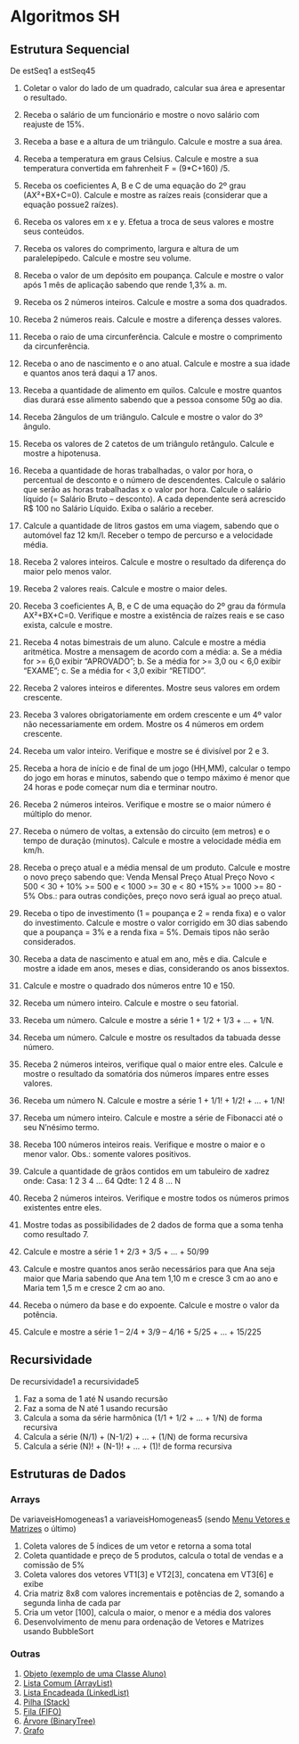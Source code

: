 # Algoritmos SH

## Estrutura Sequencial

De estSeq1 a estSeq45

1. Coletar o valor do lado de um quadrado, calcular sua área e apresentar o resultado.
2. Receba o salário de um funcionário e mostre o novo salário com reajuste de 15%.
3. Receba a base e a altura de um triângulo. Calcule e mostre a sua área.
4. Receba a temperatura em graus Celsius. Calcule e mostre a sua temperatura convertida em fahrenheit F = (9*C+160) /5.
5. Receba os coeficientes A, B e C de uma equação do 2º grau (AX²+BX+C=0). Calcule e mostre as raízes reais (considerar que a equação possue2 raízes).
6. Receba os valores em x e y. Efetua a troca de seus valores e mostre seus conteúdos.
7. Receba os valores do comprimento, largura e altura de um paralelepípedo. Calcule e mostre seu volume.
8. Receba o valor de um depósito em poupança. Calcule e mostre o valor após 1 mês de aplicação sabendo que rende 1,3% a. m.
9. Receba os 2 números inteiros. Calcule e mostre a soma dos quadrados.
10. Receba 2 números reais. Calcule e mostre a diferença desses valores.
11. Receba o raio de uma circunferência. Calcule e mostre o comprimento da circunferência.
12. Receba o ano de nascimento e o ano atual. Calcule e mostre a sua idade e quantos anos terá daqui a 17 anos.
13. Receba a quantidade de alimento em quilos. Calcule e mostre quantos dias durará esse alimento sabendo que a pessoa consome 50g ao dia.
14. Receba 2ângulos de um triângulo. Calcule e mostre o valor do 3º ângulo.
15. Receba os valores de 2 catetos de um triângulo retângulo. Calcule e mostre a hipotenusa.
16. Receba a quantidade de horas trabalhadas, o valor por hora, o percentual de desconto e o número de descendentes. Calcule o salário que serão as horas trabalhadas x o valor por hora. Calcule o salário líquido (= Salário Bruto – desconto). A cada dependente será acrescido R$ 100 no Salário Líquido. Exiba o salário a receber.
17. Calcule a quantidade de litros gastos em uma viagem, sabendo que o automóvel faz 12 km/l. Receber o tempo de percurso e a velocidade média.
18. Receba 2 valores inteiros. Calcule e mostre o resultado da diferença do maior pelo menos valor.
19. Receba 2 valores reais. Calcule e mostre o maior deles.
20. Receba 3 coeficientes A, B, e C de uma equação do 2º grau da fórmula AX²+BX+C=0. Verifique e mostre a existência de raízes reais e se caso exista, calcule e mostre.
21. Receba 4 notas bimestrais de um aluno. Calcule e mostre a média aritmética. Mostre a mensagem de acordo com a média:
a. Se a média for >= 6,0 exibir “APROVADO”;
b. Se a média for >= 3,0 ou < 6,0 exibir “EXAME”;
c. Se a média for < 3,0 exibir “RETIDO”.

22. Receba 2 valores inteiros e diferentes. Mostre seus valores em ordem crescente.
23. Receba 3 valores obrigatoriamente em ordem crescente e um 4º valor não necessariamente em ordem. Mostre os 4 números em ordem crescente.
24. Receba um valor inteiro. Verifique e mostre se é divisível por 2 e 3.
25. Receba a hora de início e de final de um jogo (HH,MM), calcular o tempo do jogo em horas e minutos, sabendo que o tempo máximo é menor que 24 horas e pode começar num dia e terminar noutro.
26. Receba 2 números inteiros. Verifique e mostre se o maior número é múltiplo do menor.
27. Receba o número de voltas, a extensão do circuito (em metros) e o tempo de duração (minutos). Calcule e mostre a velocidade média em km/h.
28. Receba o preço atual e a média mensal de um produto. Calcule e mostre o novo preço sabendo que: Venda Mensal Preço Atual Preço Novo < 500 < 30 + 10% >= 500 e < 1000 >= 30 e < 80 +15% >= 1000 >= 80 - 5% Obs.: para outras condições, preço novo será igual ao preço atual.
29. Receba o tipo de investimento (1 = poupança e 2 = renda fixa) e o valor do investimento. Calcule e mostre o valor corrigido em 30 dias sabendo que a poupança = 3% e a renda fixa = 5%. Demais tipos não serão considerados.
30. Receba a data de nascimento e atual em ano, mês e dia. Calcule e mostre a idade em anos, meses e dias, considerando os anos bissextos.
31. Calcule e mostre o quadrado dos números entre 10 e 150.
32. Receba um número inteiro. Calcule e mostre o seu fatorial.
33. Receba um número. Calcule e mostre a série 1 + 1/2 + 1/3 + ... + 1/N.
34. Receba um número. Calcule e mostre os resultados da tabuada desse número.
35. Receba 2 números inteiros, verifique qual o maior entre eles. Calcule e mostre o resultado da somatória dos números ímpares entre esses valores.
36. Receba um número N. Calcule e mostre a série 1 + 1/1! + 1/2! + ... + 1/N!
37. Receba um número inteiro. Calcule e mostre a série de Fibonacci até o seu N’nésimo termo.
38. Receba 100 números inteiros reais. Verifique e mostre o maior e o menor valor. Obs.: somente valores positivos.
39. Calcule a quantidade de grãos contidos em um tabuleiro de xadrez onde: Casa: 1 2 3 4 ... 64 Qdte: 1 2 4 8 ... N
40. Receba 2 números inteiros. Verifique e mostre todos os números primos existentes entre eles.
41. Mostre todas as possibilidades de 2 dados de forma que a soma tenha como resultado 7.
42. Calcule e mostre a série 1 + 2/3 + 3/5 + ... + 50/99
43. Calcule e mostre quantos anos serão necessários para que Ana seja maior que Maria sabendo que Ana tem 1,10 m e cresce 3 cm ao ano e Maria tem 1,5 m e cresce 2 cm ao ano.
44. Receba o número da base e do expoente. Calcule e mostre o valor da potência.
45. Calcule e mostre a série 1 – 2/4 + 3/9 – 4/16 + 5/25 + ... + 15/225

## Recursividade

De recursividade1 a recursividade5

1. Faz a soma de 1 até N usando recursão
2. Faz a soma de N até 1 usando recursão
3. Calcula a soma da série harmônica (1/1 + 1/2 + ... + 1/N) de forma recursiva
4. Calcula a série (N/1) + (N-1/2) + ... + (1/N) de forma recursiva
5. Calcula a série (N)! + (N-1)! + ... + (1)! de forma recursiva

## Estruturas de Dados

### Arrays

De variaveisHomogeneas1 a variaveisHomogeneas5 (sendo [Menu Vetores e Matrizes](./menuVetoresMatrizes.sh) o último)
1. Coleta valores de 5 índices de um vetor e retorna a soma total
2. Coleta quantidade e preço de 5 produtos, calcula o total de vendas e a comissão de 5%
3. Coleta valores dos vetores VT1[3] e VT2[3], concatena em VT3[6] e exibe
4. Cria matriz 8x8 com valores incrementais e potências de 2, somando a segunda linha de cada par
5. Cria um vetor [100], calcula o maior, o menor e a média dos valores
6.  Desenvolvimento de menu para ordenação de Vetores e Matrizes usando BubbleSort

### Outras
1. [Objeto (exemplo de uma Classe Aluno)](./aluno.sh)
2. [Lista Comum (ArrayList)](./lista.sh)
3. [Lista Encadeada (LinkedList)](./listaEncadeada.sh)
4. [Pilha (Stack)](./pilha.sh)
5. [Fila (FIFO)](./fila.sh)
6. [Árvore (BinaryTree)](./arvoreBinaria.sh)
7. [Grafo](./grafo.sh)